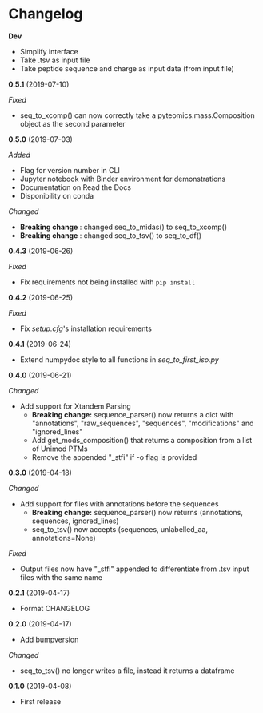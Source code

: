 # Changelog

**Dev**
- Simplify interface
- Take .tsv as input file
- Take peptide sequence and charge as input data (from input file)
  
**0.5.1** (2019-07-10)

*Fixed*
- seq_to_xcomp() can now correctly take a pyteomics.mass.Composition object as the second parameter

**0.5.0** (2019-07-03)

*Added*
- Flag for version number in CLI
- Jupyter notebook with Binder environment for demonstrations
- Documentation on Read the Docs
- Disponibility on conda

*Changed*
- **Breaking change** : changed seq_to_midas() to seq_to_xcomp()
- **Breaking change** : changed seq_to_tsv() to seq_to_df()

**0.4.3** (2019-06-26)

*Fixed*
- Fix requirements not being installed with `pip install`

**0.4.2** (2019-06-25)

*Fixed*
- Fix *setup.cfg*'s installation requirements

**0.4.1** (2019-06-24)

- Extend numpydoc style to all functions in *seq_to_first_iso.py*

**0.4.0** (2019-06-21)

*Changed*
- Add support for Xtandem Parsing
  - **Breaking change:** sequence_parser() now returns a dict with "annotations", "raw_sequences", "sequences", "modifications" and "ignored_lines"
  - Add get_mods_composition() that returns a composition from a list of Unimod PTMs
  - Remove the appended "\_stfi" if -o flag is provided

**0.3.0** (2019-04-18)

*Changed*
- Add support for files with annotations before the sequences
  - **Breaking change:** sequence_parser() now returns (annotations, sequences, ignored_lines)
  - seq_to_tsv() now accepts (sequences, unlabelled_aa, annotations=None)

*Fixed*
- Output files now have "\_stfi" appended to differentiate from .tsv input files with the same name

**0.2.1** (2019-04-17)
- Format CHANGELOG

**0.2.0** (2019-04-17)
- Add bumpversion

*Changed*
- seq_to_tsv() no longer writes a file, instead it returns a dataframe

**0.1.0** (2019-04-08)
- First release
